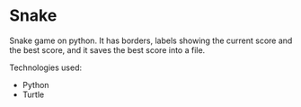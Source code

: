 # Snake
Snake game on python. It has borders, labels showing the current score and the best score, and it saves the best score into a file.

Technologies used:
- Python
- Turtle
